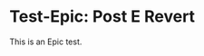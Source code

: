 <!--
title: Test-Epic: Post E Revert
labels: ["ci", "github-admin", "phase-0"]
assignees: []
uid: test-epic-post-e-revert-001
type: epic
status: Todo
priority: P1
target: mvp-0.7.0
area: ci
children_uids: "test-a-post-e-revert-001","test-b-post-e-revert-001"
doc:
pr:
-->

# Test-Epic: Post E Revert

This is an Epic test.
